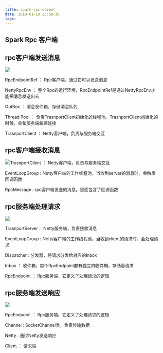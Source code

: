 ```yaml
---
title: spark-rpc-client
date: 2019-01-10 23:58:30
tags:
---
```


## Spark Rpc 客户端 ##



## rpc客户端发送消息

<img src="rpc-client-send.svg">

RpcEndpointRef ： Rpc客户端，通过它可以发送消息

NettyRpcEnv ： 整个Rpc的运行环境，RpcEndpointRef是通过NettyRpcEnv才能把消息发送出去

OutBox ： 消息发件箱，存储消息队列

Thread Pool ： 负责TrasnportClient初始化的线程池。TrasnportClient初始化的时候，会和服务端新建连接

TrasnportClient ： Netty客户端，负责与服务端交互



## rpc客户端接收消息

<img src="rpc-client-receive.svg" style="float:left;">

TrasnportClient ： Netty客户端，负责与服务端交互

EventLoopGroup : Netty客户端的工作线程池，当收到server的消息时，会触发回调函数

RpcMessage : rpc客户端发送的消息，里面包含了回调函数





## rpc服务端处理请求 ##

<img src="rpc-server-receive.svg">

TrasnportServer： Netty服务端，负责接收消息

EventLoopGroup : Netty客户端的工作线程池，当收到client的请求时，会处理请求

Dispatcher : 分发器，将请求分发给对应的Inbox

Inbox ： 收件箱，每个RpcEndpoint都有独立的收件箱，存储着请求

RpcEndpoint ： Rpc服务端，它定义了处理请求的逻辑



## rpc服务端发送响应 ##

<img src="rpc-server-send.svg">

RpcEndpoint ： Rpc服务端，它定义了处理请求的逻辑

Channel : SocketChannel类，负责传输数据

Netty : 通过Netty发送响应

Client ： 请求端

